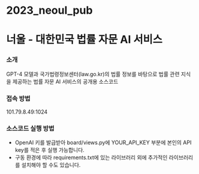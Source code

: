 # 2023_neoul_pub
# 너울 - 대한민국 법률 자문 AI 서비스

### 소개
GPT-4 모델과 국가법령정보센터(law.go.kr)의 법률 정보를 바탕으로 법률 관련 지식을 제공하는 법률 자문 AI 서비스의 공개용 소스코드

### 접속 방법
101.79.8.49:1024

### 소스코드 실행 방법
* OpenAI 키를 발급받아 board/views.py에 YOUR_API_KEY 부분에 본인의 API key를 적은 후 실행 가능합니다.
* 구동 환경에 따라 requirements.txt에 있는 라이브러리 외에 추가적인 라이브러리를 설치해야 할 수도 있습니다.

